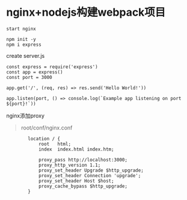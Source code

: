 # nginx+nodejs构建webpack项目

```
start nginx

npm init -y
npm i express

```

create server.js

```
const express = require('express')
const app = express()
const port = 3000

app.get('/', (req, res) => res.send('Hello World!'))

app.listen(port, () => console.log(`Example app listening on port ${port}!`))
```

nginx添加proxy
> root/conf/nginx.conf

```
        location / {
            root   html;
            index  index.html index.htm;
			
			proxy_pass http://localhost:3000;
			proxy_http_version 1.1;
			proxy_set_header Upgrade $http_upgrade;
			proxy_set_header Connection 'upgrade';
			proxy_set_header Host $host;
			proxy_cache_bypass $http_upgrade;			
        }
```
